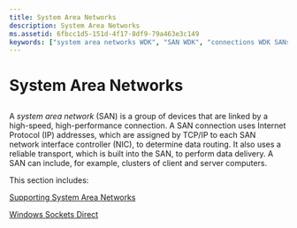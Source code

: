 ```yaml
---
title: System Area Networks
description: System Area Networks
ms.assetid: 6fbcc1d5-151d-4f17-8df9-79a463e3c149
keywords: ["system area networks WDK", "SAN WDK", "connections WDK SANs", "addresses WDK SANs", "linking computer clusters WDK SANs"]
---
```


# System Area Networks


## <a href="" id="ddk-system-area-networks-ng"></a>


A *system area network* (SAN) is a group of devices that are linked by a high-speed, high-performance connection. A SAN connection uses Internet Protocol (IP) addresses, which are assigned by TCP/IP to each SAN network interface controller (NIC), to determine data routing. It also uses a reliable transport, which is built into the SAN, to perform data delivery. A SAN can include, for example, clusters of client and server computers.

This section includes:

[Supporting System Area Networks](supporting-system-area-networks.md)

[Windows Sockets Direct](windows-sockets-direct.md)

 

 





